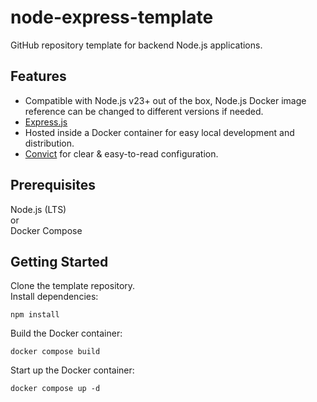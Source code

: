 # node-express-template
GitHub repository template for backend Node.js applications.

## Features
- Compatible with Node.js v23+ out of the box, Node.js Docker image reference can be changed to different versions if needed.
- [Express.js](https://expressjs.com/)
- Hosted inside a Docker container for easy local development and distribution.
- [Convict](https://www.npmjs.com/package/convict) for clear & easy-to-read configuration.

## Prerequisites
Node.js (LTS) <br>
or <br>
Docker Compose

## Getting Started
Clone the template repository. <br>
Install dependencies:
```
npm install
```
Build the Docker container:
```
docker compose build
```
Start up the Docker container:
```
docker compose up -d
```
